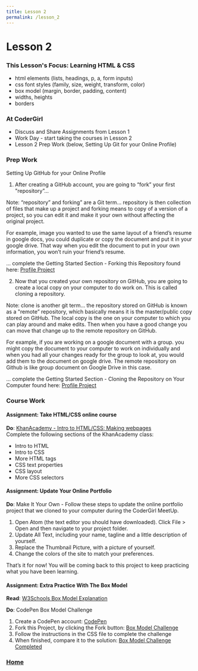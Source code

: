 ```yaml
---
title: Lesson 2
permalink: /lesson_2
---
```


# Lesson 2

### This Lesson's Focus: Learning HTML & CSS
* html elements (lists, headings, p, a, form inputs)
* css font styles (family, size, weight, transform, color)
* box model (margin, border, padding, content)
* widths, heights
* borders

### At CoderGirl
* Discuss and Share Assignments from Lesson 1
* Work Day - start taking the courses in Lesson 2
* Lesson 2 Prep Work (below, Setting Up Git for your Online Profile)

### Prep Work
Setting Up GitHub for your Online Profile

1) After creating a GitHub account, you are going to “fork” your first "repository”…

Note: “repository” and forking” are a Git term… repository is then collection of files that make up a project and forking means to copy of a version of a project, so you can edit it and make it your own without affecting the original project.

For example, image you wanted to use the same layout of a friend’s resume in google docs, you could duplicate or copy the document and put it in your google drive. That way when you edit the document to put in your own information, you won’t ruin your friend’s resume.

… complete the Getting Started Section - Forking this Repository found here:
[ Profile Project  ](https://github.com/LaunchCoderGirlSTL/web_group_project_0)

2) Now that you created your own repository on GitHub, you are going to create a local copy on your computer to do work on. This is called cloning a repository.

Note: clone is another git term… the repository stored on GitHub is known as a "remote” repository, which basically means it is the master/public copy stored on GitHub. The local copy is the one on your computer to which you can play around and make edits. Then when you have a good change you can move that change up to the remote repository on GitHub.

For example, if you are working on a google document with a group. you might copy the document to your computer to work on individually and when you had all your changes ready for the group to look at, you would add them to the document on google drive. The remote repository on Github is like group document on Google Drive in this case.

… complete the Getting Started Section - Cloning the Repository on Your Computer found here:
[ Profile Project ](https://github.com/LaunchCoderGirlSTL/web_group_project_0)


### Course Work

#### Assignment: Take HTML/CSS online course  
**Do**: [ KhanAcademy - Intro to HTML/CSS: Making webpages ](https://www.khanacademy.org/computing/computer-programming/html-css)  
Complete the following sections of the KhanAcademy class:  
- Intro to HTML  
- Intro to CSS  
- More HTML tags  
- CSS text properties  
- CSS layout  
- More CSS selectors  

#### Assignment: Update Your Online Portfolio  
**Do**: Make It Your Own - Follow these steps to update the online portfolio project that we cloned to your computer during the CoderGirl MeetUp.

1) Open Atom (the text editor you should have downloaded). Click File > Open and then navigate to your project folder.  
2) Update All Text, including your name, tagline and a little description of yourself.  
3) Replace the Thumbnail Picture, with a picture of yourself.  
4) Change the colors of the site to match your preferences.

That’s it for now! You will be coming back to this project to keep practicing what you have been learning.


#### Assignment: Extra Practice With The Box Model  
**Read**: [ W3Schools Box Model Explanation ](http://www.w3schools.com/css/css_boxmodel.asp)  

**Do**: CodePen Box Model Challenge  
1) Create a CodePen account: [ CodePen ](http://codepen.io/)  
2) Fork this Project, by clicking the Fork button: [ Box Model Challenge ](http://codepen.io/brian-blosser/pen/apWPML)  
3) Follow the instructions in the CSS file to complete the challenge  
4) When finished, compare it to the solution: [ Box Model Challenge Completed ](http://codepen.io/brian-blosser/pen/vgmQVx)


### [Home]( /web_group_cohort )
